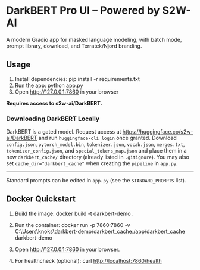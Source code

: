 # DarkBERT Pro UI – Powered by S2W-AI

A modern Gradio app for masked language modeling, with batch mode, prompt library, download, and Terratek/Njord branding.

## Usage

1. Install dependencies:
    pip install -r requirements.txt
2. Run the app:
    python app.py
3. Open <http://127.0.0.1:7860> in your browser

**Requires access to s2w-ai/DarkBERT.**

### Downloading DarkBERT Locally

DarkBERT is a gated model. Request access at <https://huggingface.co/s2w-ai/DarkBERT> and run `huggingface-cli login` once granted.
Download `config.json`, `pytorch_model.bin`, `tokenizer.json`, `vocab.json`, `merges.txt`, `tokenizer_config.json`, and `special_tokens_map.json` and place them in a new `darkbert_cache/` directory (already listed in `.gitignore`).
You may also set `cache_dir="darkbert_cache"` when creating the `pipeline` in `app.py`.

---

Standard prompts can be edited in `app.py` (see the `STANDARD_PROMPTS` list).

## Docker Quickstart

1. Build the image:
   docker build -t darkbert-demo .

2. Run the container:
   docker run -p 7860:7860 -v C:\Users\knoks\darkbert-demo/darkbert_cache:/app/darkbert_cache darkbert-demo

3. Open <http://127.0.0.1:7860> in your browser.

4. For healthcheck (optional):
   curl <http://localhost:7860/health>
